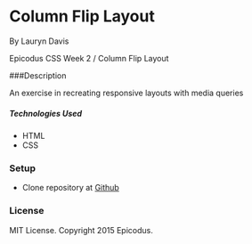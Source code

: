 # Column Flip Layout 

By Lauryn Davis 

Epicodus CSS Week 2 / Column Flip Layout 

###Description

An exercise in recreating responsive layouts with media queries 

##### Technologies Used

* HTML
* CSS

### Setup

* Clone repository at [Github](https://github.com/lryndavis/CSS_ColumnFlipLayout.git)

### License
MIT License. Copyright 2015 Epicodus.
